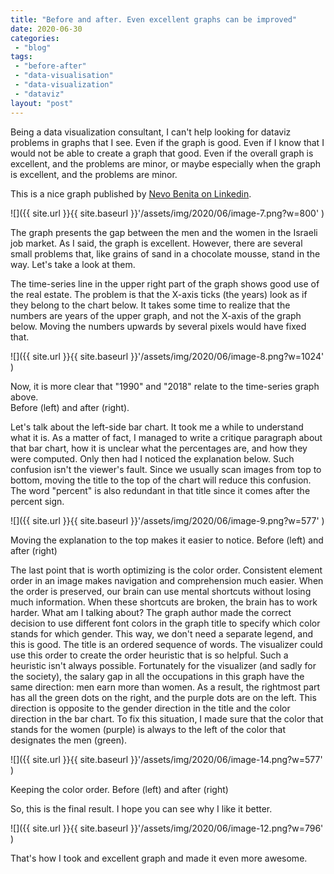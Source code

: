```yaml
---
title: "Before and after. Even excellent graphs can be improved"
date: 2020-06-30
categories: 
 - "blog"
tags: 
 - "before-after"
 - "data-visualisation"
 - "data-visualization"
 - "dataviz"
layout: "post"
---
```


Being a data visualization consultant, I can't help looking for dataviz problems in graphs that I see. Even if the graph is good. Even if I know that I would not be able to create a graph that good. Even if the overall graph is excellent, and the problems are minor, or maybe especially when the graph is excellent, and the problems are minor.

This is a nice graph published by [Nevo Benita on Linkedin](https://www.linkedin.com/feed/update/urn:li:activity:6683047397792194560/).

![]({{ site.url }}{{ site.baseurl }}'/assets/img/2020/06/image-7.png?w=800' )

The graph presents the gap between the men and the women in the Israeli job market. As I said, the graph is excellent. However, there are several small problems that, like grains of sand in a chocolate mousse, stand in the way. Let's take a look at them.

The time-series line in the upper right part of the graph shows good use of the real estate. The problem is that the X-axis ticks (the years) look as if they belong to the chart below. It takes some time to realize that the numbers are years of the upper graph, and not the X-axis of the graph below. Moving the numbers upwards by several pixels would have fixed that.

![]({{ site.url }}{{ site.baseurl }}'/assets/img/2020/06/image-8.png?w=1024' )

Now, it is more clear that "1990" and "2018" relate to the time-series graph above.  
Before (left) and after (right).

Let's talk about the left-side bar chart. It took me a while to understand what it is. As a matter of fact, I managed to write a critique paragraph about that bar chart, how it is unclear what the percentages are, and how they were computed. Only then had I noticed the explanation below. Such confusion isn't the viewer's fault. Since we usually scan images from top to bottom, moving the title to the top of the chart will reduce this confusion. The word "percent" is also redundant in that title since it comes after the percent sign.

![]({{ site.url }}{{ site.baseurl }}'/assets/img/2020/06/image-9.png?w=577' )

Moving the explanation to the top makes it easier to notice. Before (left) and after (right)

The last point that is worth optimizing is the color order. Consistent element order in an image makes navigation and comprehension much easier. When the order is preserved, our brain can use mental shortcuts without losing much information. When these shortcuts are broken, the brain has to work harder. What am I talking about? The graph author made the correct decision to use different font colors in the graph title to specify which color stands for which gender. This way, we don't need a separate legend, and this is good. The title is an ordered sequence of words. The visualizer could use this order to create the order heuristic that is so helpful. Such a heuristic isn't always possible. Fortunately for the visualizer (and sadly for the society), the salary gap in all the occupations in this graph have the same direction: men earn more than women. As a result, the rightmost part has all the green dots on the right, and the purple dots are on the left. This direction is opposite to the gender direction in the title and the color direction in the bar chart. To fix this situation, I made sure that the color that stands for the women (purple) is always to the left of the color that designates the men (green).

![]({{ site.url }}{{ site.baseurl }}'/assets/img/2020/06/image-14.png?w=577' )

Keeping the color order. Before (left) and after (right)

So, this is the final result. I hope you can see why I like it better.

![]({{ site.url }}{{ site.baseurl }}'/assets/img/2020/06/image-12.png?w=796' )

That's how I took and excellent graph and made it even more awesome.
